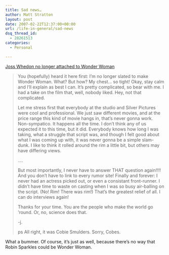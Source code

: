 ```yaml
---
title: Sad news…
author: Matt Stratton
layout: post
date: 2007-02-22T12:37:00+00:00
url: /life-in-general/sad-news
dsq_thread_id:
  - 28261513
categories:
  - Personal

---
```

[Joss Whedon no longer attached to Wonder Woman][1]

> You (hopefully) heard it here first: I&#8217;m no longer slated to make Wonder Woman. What? But how? My chest&#8230; so tight! Okay, stay calm and I&#8217;ll explain as best I can. It&#8217;s pretty complicated, so bear with me. I had a take on the film that, well, nobody liked. Hey, not that complicated.
> 
> Let me stress first that everybody at the studio and Silver Pictures were cool and professional. We just saw different movies, and at the price range this kind of movie hangs in, that&#8217;s never gonna work. Non-sympatico. It happens all the time. I don&#8217;t think any of us expected it to this time, but it did. Everybody knows how long I was taking, what a struggle that script was, and though I felt good about what I was coming up with, it was never gonna be a simple slam-dunk. I like to think it rolled around the rim a little bit, but others may have differing views.
> 
> &#8230;.
> 
> But most importantly, I never have to answer THAT question again!!!! And you don&#8217;t have to link to every rumor site! Finally and forever: I never had an actress picked out, or even a consistant front-runner. I didn&#8217;t have time to waste on casting when I was so busy air-balling on the script. (No! Rim! There was rim!) That&#8217;s the greatest relief of all. I can do interviews again!
> 
> Thanks for your time. You are the people who make the world go &#8217;round. Or, no, science does that.
> 
> -j.
> 
> ps All right, it was Cobie Smulders. Sorry, Cobes. 

What a bummer. Of course, it&#8217;s just as well, because there&#8217;s no way that Robin Sparkles could be Wonder Woman.

 [1]: http://whedonesque.com/comments/12385